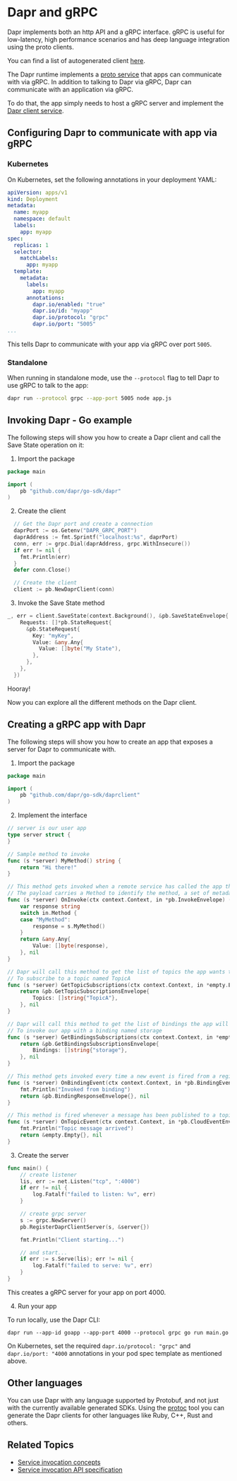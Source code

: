 # Dapr and gRPC

Dapr implements both an http API and a gRPC interface.
gRPC is useful for low-latency, high performance scenarios and has deep language integration using the proto clients.

You can find a list of autogenerated client [here](https://github.com/dapr/docs#sdks).

The Dapr runtime implements a [proto service](https://github.com/dapr/dapr/blob/master/pkg/proto/dapr/dapr.proto) that apps can communicate with via gRPC.
In addition to talking to Dapr via gRPC, Dapr can communicate with an application via gRPC.

To do that, the app simply needs to host a gRPC server and implement the [Dapr client service](https://github.com/dapr/dapr/blob/master/pkg/proto/daprclient/daprclient.proto).

## Configuring Dapr to communicate with app via gRPC

### Kubernetes

On Kubernetes, set the following annotations in your deployment YAML:

```yaml
apiVersion: apps/v1
kind: Deployment
metadata:
  name: myapp
  namespace: default
  labels:
    app: myapp
spec:
  replicas: 1
  selector:
    matchLabels:
      app: myapp
  template:
    metadata:
      labels:
        app: myapp
      annotations:
        dapr.io/enabled: "true"
        dapr.io/id: "myapp"
        dapr.io/protocol: "grpc"
        dapr.io/port: "5005"
...
```

This tells Dapr to communicate with your app via gRPC over port `5005`.

### Standalone

When running in standalone mode, use the `--protocol` flag to tell Dapr to use gRPC to talk to the app:

```bash
dapr run --protocol grpc --app-port 5005 node app.js
```

## Invoking Dapr - Go example

The following steps will show you how to create a Dapr client and call the Save State operation on it:

1. Import the package

```go
package main

import (
    pb "github.com/dapr/go-sdk/dapr"
)
```

2. Create the client

```go
  // Get the Dapr port and create a connection
  daprPort := os.Getenv("DAPR_GRPC_PORT")
  daprAddress := fmt.Sprintf("localhost:%s", daprPort)
  conn, err := grpc.Dial(daprAddress, grpc.WithInsecure())
  if err != nil {
    fmt.Println(err)
  }
  defer conn.Close()

  // Create the client
  client := pb.NewDaprClient(conn)
```

3. Invoke the Save State method

```go
_, err = client.SaveState(context.Background(), &pb.SaveStateEnvelope{
    Requests: []*pb.StateRequest{
      &pb.StateRequest{
        Key: "myKey",
        Value: &any.Any{
          Value: []byte("My State"),
        },
      },
    },
  })
```

Hooray!

Now you can explore all the different methods on the Dapr client.

## Creating a gRPC app with Dapr

The following steps will show you how to create an app that exposes a server for Dapr to communicate with.

1. Import the package

```go
package main

import (
	pb "github.com/dapr/go-sdk/daprclient"
)
```

2. Implement the interface

```go
// server is our user app
type server struct {
}

// Sample method to invoke
func (s *server) MyMethod() string {
	return "Hi there!"
}

// This method gets invoked when a remote service has called the app through Dapr
// The payload carries a Method to identify the method, a set of metadata properties and an optional payload
func (s *server) OnInvoke(ctx context.Context, in *pb.InvokeEnvelope) (*any.Any, error) {
	var response string
	switch in.Method {
	case "MyMethod":
		response = s.MyMethod()
	}
	return &any.Any{
		Value: []byte(response),
	}, nil
}

// Dapr will call this method to get the list of topics the app wants to subscribe to. In this example, we are telling Dapr
// To subscribe to a topic named TopicA
func (s *server) GetTopicSubscriptions(ctx context.Context, in *empty.Empty) (*pb.GetTopicSubscriptionsEnvelope, error) {
	return &pb.GetTopicSubscriptionsEnvelope{
		Topics: []string{"TopicA"},
	}, nil
}

// Dapr will call this method to get the list of bindings the app will get invoked by. In this example, we are telling Dapr
// To invoke our app with a binding named storage
func (s *server) GetBindingsSubscriptions(ctx context.Context, in *empty.Empty) (*pb.GetBindingsSubscriptionsEnvelope, error) {
	return &pb.GetBindingsSubscriptionsEnvelope{
		Bindings: []string{"storage"},
	}, nil
}

// This method gets invoked every time a new event is fired from a registered binding. The message carries the binding name, a payload and optional metadata
func (s *server) OnBindingEvent(ctx context.Context, in *pb.BindingEventEnvelope) (*pb.BindingResponseEnvelope, error) {
	fmt.Println("Invoked from binding")
	return &pb.BindingResponseEnvelope{}, nil
}

// This method is fired whenever a message has been published to a topic that has been subscribed. Dapr sends published messages in a CloudEvents 0.3 envelope.
func (s *server) OnTopicEvent(ctx context.Context, in *pb.CloudEventEnvelope) (*empty.Empty, error) {
	fmt.Println("Topic message arrived")
	return &empty.Empty{}, nil
}

```

3. Create the server

```go
func main() {
	// create listener
	lis, err := net.Listen("tcp", ":4000")
	if err != nil {
		log.Fatalf("failed to listen: %v", err)
	}

	// create grpc server
	s := grpc.NewServer()
	pb.RegisterDaprClientServer(s, &server{})

	fmt.Println("Client starting...")

	// and start...
	if err := s.Serve(lis); err != nil {
		log.Fatalf("failed to serve: %v", err)
	}
}
```

This creates a gRPC server for your app on port 4000.

4. Run your app

To run locally, use the Dapr CLI:

```
dapr run --app-id goapp --app-port 4000 --protocol grpc go run main.go
```

On Kubernetes, set the required `dapr.io/protocol: "grpc"` and `dapr.io/port: "4000` annotations in your pod spec template as mentioned above.

## Other languages

You can use Dapr with any language supported by Protobuf, and not just with the currently available generated SDKs.
Using the [protoc](https://developers.google.com/protocol-buffers/docs/downloads) tool you can generate the Dapr clients for other languages like Ruby, C++, Rust and others.

 ## Related Topics
*  [Service invocation concepts](../../concepts/service-invocation/README.md)
* [Service invocation API specification](../../reference/api/service_invocation_api.md)

